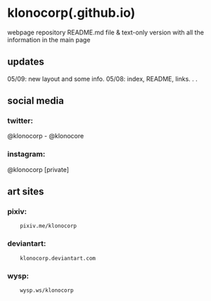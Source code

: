 # klonocorp(.github.io)

webpage repository README.md file & 
text-only version with all the information in the main page


## updates

05/09: new layout and some info.
05/08: index, README, links. . .

## social media

### twitter:	
@klonocorp - @klonocore

### instagram:	
@klonocorp [private]


## art sites


### pixiv:
		pixiv.me/klonocorp

### deviantart:	
		klonocorp.deviantart.com

### wysp:
		wysp.ws/klonocorp





